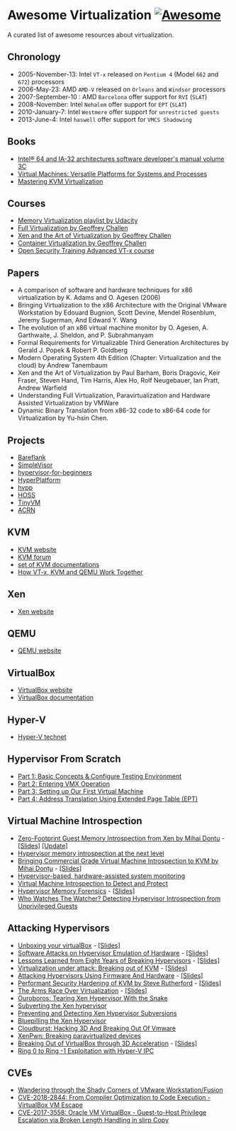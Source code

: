 # Awesome Virtualization [![Awesome](https://cdn.rawgit.com/sindresorhus/awesome/d7305f38d29fed78fa85652e3a63e154dd8e8829/media/badge.svg)](https://github.com/sindresorhus/awesome)

A curated list of awesome resources about virtualization.

## Chronology

- 2005-November-13: Intel `VT-x` released on `Pentium 4` (Model `662` and `672`) processors
- 2006-May-23: AMD `AMD-V` released on `Orleans` and `Windsor` processors
- 2007-September-10 : AMD `Barcelona` offer support for `RVI` (`SLAT`)
- 2008-November: Intel `Nehalem` offer support for `EPT` (`SLAT`)
- 2010-January-7: Intel `Westmere` offer support for `unrestricted guests`
- 2013-June-4: Intel `haswell` offer support for `VMCS Shadowing`

## Books

- [Intel® 64 and IA-32 architectures software developer's manual volume 3C](https://software.intel.com/sites/default/files/managed/7c/f1/326019-sdm-vol-3c.pdf)
- [Virtual Machines: Versatile Platforms for Systems and Processes](https://www.amazon.com/Virtual-Machines-Versatile-Platforms-Architecture/dp/1558609105)
- [Mastering KVM Virtualization](https://www.amazon.com/Mastering-Virtualization-Humble-Devassy-Chirammal/dp/1784399051)

## Courses

- [Memory Virtualization playlist by Udacity](https://www.youtube.com/watch?v=-y9J78wSJHY&list=PLGvfHSgImk4aP4moOrG-KEqVO8gRFh4rb&index=122)
- [Full Virtualization by Geoffrey Challen](https://www.youtube.com/watch?v=2moUsgMOie4)
- [Xen and the Art of Virtualization by Geoffrey Challen](https://www.youtube.com/watch?v=fYH8A3RjPwY)
- [Container Virtualization by Geoffrey Challen](https://www.youtube.com/watch?v=nanHh0t4ssE)
- [Open Security Training Advanced VT-x course](http://opensecuritytraining.info/AdvancedX86-VTX.html)

## Papers
- A comparison of software and hardware techniques for x86 virtualization by K. Adams and O. Agesen (2006)
- Bringing Virtualization to the x86 Architecture with the Original VMware Workstation by Edouard Bugnion, Scott Devine, Mendel Rosenblum, Jeremy Sugerman, And Edward Y. Wang
- The evolution of an x86 virtual machine monitor by O. Agesen, A. Garthwaite, J. Sheldon, and P. Subrahmanyam
- Formal Requirements for Virtualizable Third Generation Architectures by Gerald J. Popek & Robert P. Goldberg
- Modern Operating System 4th Edition (Chapter: Virtualization and the cloud) by Andrew Tanembaum
- Xen and the Art of Virtualization by Paul Barham, Boris Dragovic, Keir Fraser, Steven Hand, Tim Harris, Alex Ho, Rolf Neugebauer, Ian Pratt, Andrew Warfield
- Understanding Full Virtualization, Paravirtualization and Hardware Assisted Virtualization by VMWare
- Dynamic Binary Translation from x86-32 code to x86-64 code for Virtualization by Yu-hsin Chen.


## Projects

- [Bareflank](https://github.com/Bareflank/hypervisor)
- [SimpleVisor](https://github.com/ionescu007/SimpleVisor)
- [hypervisor-for-beginners](https://github.com/rohaaan/hypervisor-for-beginners)
- [HyperPlatform](https://github.com/tandasat/HyperPlatform)
- [hvpp](https://github.com/wbenny/hvpp)
- [HOSS](http://www.cs.unc.edu/~porter/hoss/)
- [TinyVM](https://github.com/jakogut/tinyvm)
- [ACRN](https://projectacrn.github.io/)

## KVM

- [KVM website](http://www.linux-kvm.org/page/Main_Page)
- [KVM forum](http://www.linux-kvm.org/page/KVM_Forum)
- [set of KVM documentations](http://www.linux-kvm.org/page/Documents)
- [How VT-x, KVM and QEMU Work Together](https://binarydebt.wordpress.com/2018/10/14/intel-virtualisation-how-vt-x-kvm-and-qemu-work-together)

## Xen

- [Xen website](https://www.xenproject.org/)

## QEMU

- [QEMU website](https://www.qemu.org/)

## VirtualBox

- [VirtualBox website](https://www.virtualbox.org/)
- [VirtualBox documentation](https://www.virtualbox.org/wiki/Technical_documentation)

## Hyper-V

- [Hyper-V technet](https://technet.microsoft.com/en-us/library/mt169373(v=ws.11).aspx)

## Hypervisor From Scratch

- [Part 1: Basic Concepts & Configure Testing Environment](https://rayanfam.com/topics/hypervisor-from-scratch-part-1)
- [Part 2: Entering VMX Operation](https://rayanfam.com/topics/hypervisor-from-scratch-part-2)
- [Part 3: Setting up Our First Virtual Machine](https://rayanfam.com/topics/hypervisor-from-scratch-part-3)
- [Part 4: Address Translation Using Extended Page Table (EPT)](https://rayanfam.com/topics/hypervisor-from-scratch-part-4)


## Virtual Machine Introspection

- [Zero-Footprint Guest Memory Introspection from Xen by Mihai Dontu](https://www.youtube.com/watch?v=GGjPU6jHi_w) - [[Slides]](https://www.slideshare.net/xen_com_mgr/zero-footprint-guest-memory-introspection-from-xen) [[Update]](http://events17.linuxfoundation.org/sites/events/files/slides/Zero-Footprint%20Guest%20Memory%20Introspection%20with%20Xen.pdf)
- [Hypervisor memory introspection at the next level](https://www.usenix.org/sites/default/files/conference/protected-files/atc15_slides_lutas.pdf)
- [Bringing Commercial Grade Virtual Machine Introspection to KVM by Mihai Donțu](https://www.youtube.com/watch?v=sUPSogabV-o) - [[Slides]](http://events17.linuxfoundation.org/sites/events/files/slides/Zero-Footprint%20Guest%20Memory%20Introspection%20with%20Xen.pdf)
- [Hypervisor-based, hardware-assisted system monitoring](https://www.youtube.com/watch?v=yTAVS0-qJRU)
- [Virtual Machine Introspection to Detect and Protect](https://www.youtube.com/watch?v=EZPXy314q3E)
- [Hypervisor Memory Forensics](http://www.s3.eurecom.fr/docs/raid13_graziano.pdf) - [[Slides]](http://s3.eurecom.fr/~emdel/talks/grazianolanzi_hitb.pdf)
- [Who Watches The Watcher? Detecting Hypervisor Introspection from Unprivileged Guests](https://dfrws.org/sites/default/files/session-files/paper_who_watches_the_watcher_detecting_hypervisor_introspection_from_unprivileged_guests.pdf)

## Attacking Hypervisors

- [Unboxing your virtualBox](https://www.youtube.com/watch?v=fFaWE3jt7qU) - [[Slides]](https://raw.githubusercontent.com/phoenhex/files/master/slides/unboxing_your_virtualboxes.pdf)
- [Software Attacks on Hypervisor Emulation of Hardware](https://www.youtube.com/watch?v=c4DnlP88D2Y) - [[Slides]](https://www.troopers.de/downloads/troopers17/TR17_Attacking_hypervisor_through_hardwear_emulation.pdf)
- [Lessons Learned from Eight Years of Breaking Hypervisors](https://www.youtube.com/watch?v=PJWJjb0uxXE) - [[Slides]](https://www.blackhat.com/docs/eu-14/materials/eu-14-Wojtczuk-Lessons-Learned-From-Eight-Years-Of-Breaking-Hypervisors.pdf)
- [Virtualization under attack: Breaking out of KVM](https://www.youtube.com/watch?v=J7TmDGlBqpg) - [[Slides]](http://www.hakim.ws/DEFCON19/Speakers/Elhage/DEFCON-19-Elhage-Virtualization-Under-Attack.pdf)
- [Attacking Hypervisors Using Firmware And Hardware](https://www.youtube.com/watch?v=nyW3eTobXAI) - [[Slides]](http://c7zero.info/stuff/AttackingHypervisorsViaFirmware_bhusa15_dc23.pdf)
- [Performant Security Hardening of KVM by Steve Rutherford](https://www.youtube.com/watch?v=vj5PA_D03Vg) - [[Slides]](http://www.linux-kvm.org/images/3/3d/01x02-Steve_Rutherford-Performant_Security_Hardening_of_KVM.pdf)
- [The Arms Race Over Virtualization](https://www.youtube.com/watch?v=nWvg7NKwOjg) - [[Slides]](https://www.blackhat.com/docs/us-16/materials/us-16-Luan-Ouroboros-Tearing-Xen-Hypervisor-With-The-Snake.pdf)
- [Ouroboros: Tearing Xen Hypervisor With the Snake](https://www.youtube.com/watch?v=kt3kX94kWcM) 
- [Subverting the Xen hypervisor](https://invisiblethingslab.com/resources/bh08/part1.pdf)
- [Preventing and Detecting Xen Hypervisor Subversions](https://invisiblethingslab.com/resources/bh08/part2.pdf)
- [Bluepilling the Xen Hypervisor](https://invisiblethingslab.com/resources/bh08/part3.pdf)
- [Cloudburst: Hacking 3D And Breaking Out Of Vmware](https://www.youtube.com/watch?v=NnYNaLSiOxY)
- [XenPwn: Breaking paravirtualized devices](https://www.blackhat.com/docs/us-16/materials/us-16-Wilhelm-Xenpwn-Breaking-Paravirtualized-Devices-wp.pdf)
- [Breaking Out of VirtualBox through 3D Acceleration](https://www.youtube.com/watch?v=i29bAx6W1uI) - [[Slides]](https://www.coresecurity.com/system/files/publications/2016/05/corelabs-Breaking_Out_of_VirtualBox_through_3D_Acceleration-Francisco_Falcon.pdf)
- [Ring 0 to Ring -1 Exploitation with Hyper-V IPC](https://www.youtube.com/watch?v=_NaRZvrs8xY)

## CVEs

- [Wandering through the Shady Corners of VMware Workstation/Fusion](https://comsecuris.com/blog/posts/vmware_vgpu_shader_vulnerabilities/)
- [CVE-2018-2844: From Compiler Optimization to Code Execution - VirtualBox VM Escape](https://www.voidsecurity.in/2018/08/from-compiler-optimization-to-code.html)
- [CVE-2017-3558: Oracle VM VirtualBox - Guest-to-Host Privilege Escalation via Broken Length Handling in slirp Copy](https://www.exploit-db.com/exploits/41904/)
